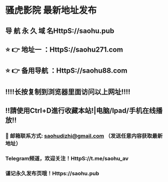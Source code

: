 # 骚虎影院 最新地址发布 
## 导 航 永 久 域 名HttpS://saohu.pub
## ⭐️ 👉 地址一 ：HttpS://saohu271.com
## ⭐️ 👉 备用导航 ：HttpS://saohu88.com
## ‼️‼️长按复制到浏览器里面访问以上网址‼️‼️
## ‼️請使用Ctrl+D進行收藏本站!|电脑/Ipad/手机在线播放‼️
### 📧 邮箱联系方式: saohudizhi@gmail.com （发送任意内容获取最新地址）
### Telegram频道，欢迎关注！HttpS://t.me/saohu_av
### 谨记永久发布页哦！Https://saohu.pub
